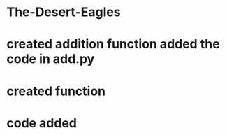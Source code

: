 # The-Desert-Eagles
# created addition function added the code in add.py  
# created function
# code added
